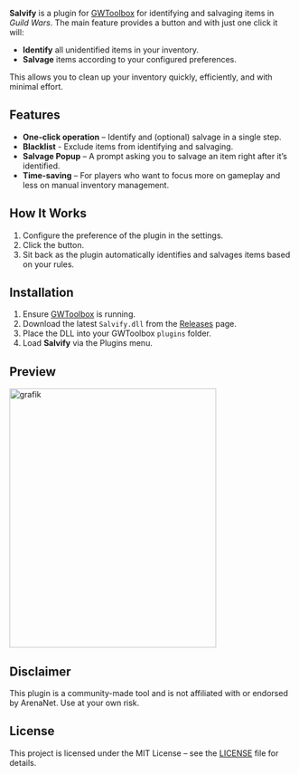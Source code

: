 **Salvify** is a plugin for [GWToolbox](https://github.com/gwdevhub/GWToolboxpp) for identifying and salvaging items in *Guild Wars*. The main feature provides a button and with just one click it will:

- **Identify** all unidentified items in your inventory.
- **Salvage** items according to your configured preferences.

This allows you to clean up your inventory quickly, efficiently, and with minimal effort.


## Features

- **One-click operation** – Identify and (optional) salvage in a single step.
- **Blacklist** - Exclude items from identifying and salvaging.
- **Salvage Popup** – A prompt asking you to salvage an item right after it’s identified.
- **Time-saving** – For players who want to focus more on gameplay and less on manual inventory management.

## How It Works

1. Configure the preference of the plugin in the settings.
2. Click the button.
3. Sit back as the plugin automatically identifies and salvages items based on your rules.


## Installation

1. Ensure [GWToolbox](https://github.com/gwdevhub/GWToolboxpp) is running.
2. Download the latest `Salvify.dll` from the [Releases](../../releases) page.
3. Place the DLL into your GWToolbox `plugins` folder.
4. Load **Salvify** via the Plugins menu.

## Preview
<img width="366" height="458" alt="grafik" src="https://github.com/user-attachments/assets/03a3c800-44a9-457c-8f04-4609ed346661" />

## Disclaimer

This plugin is a community-made tool and is not affiliated with or endorsed by ArenaNet. Use at your own risk.

## License

This project is licensed under the MIT License – see the [LICENSE](LICENSE) file for details.

